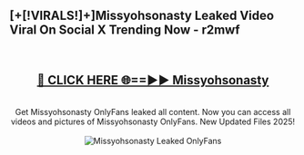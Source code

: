 <h2>[+[!VIRALS!]+]Missyohsonasty Leaked Video Viral On Social X Trending Now - r2mwf</h2>
<br>
<div align="center">
<h2><a href="https://libra.edu.pl?Missyohsonasty" rel="nofollow">🔴 CLICK HERE 🌐==►► Missyohsonasty</a></h2>
<br>
Get Missyohsonasty OnlyFans leaked all content. Now you can access all videos and pictures of Missyohsonasty OnlyFans. New Updated Files 2025!
<br>
<br>
<a href="https://libra.edu.pl?Missyohsonasty" rel="nofollow" data-target="animated-image.originalLink"><img src="https://i.ibb.co.com/WyWwxjT/player-gif2.gif" alt="Missyohsonasty Leaked OnlyFans" style="max-width: 100%; display: inline-block;" data-target="animated-image.originalImage"></a>
</div>
<br>